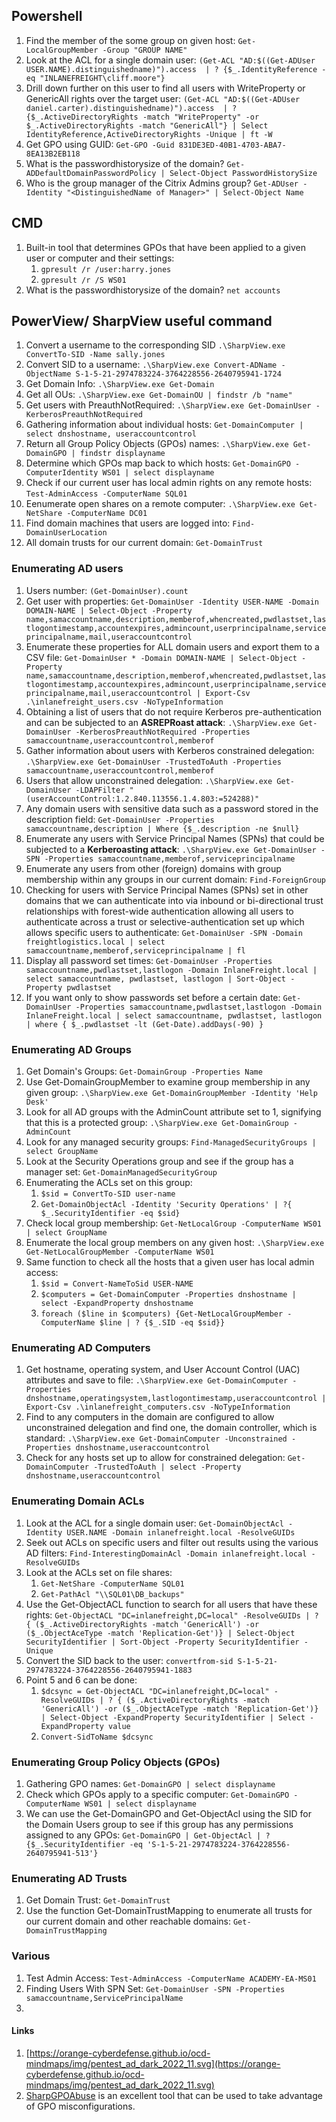 ## **Powershell**
1. Find the member of the some group on given host: `Get-LocalGroupMember -Group "GROUP NAME"`
2. Look at the ACL for a single domain user: `(Get-ACL "AD:$((Get-ADUser USER.NAME).distinguishedname)").access  | ? {$_.IdentityReference -eq "INLANEFREIGHT\cliff.moore"}`
3. Drill down further on this user to find all users with WriteProperty or GenericAll rights over the target user: `(Get-ACL "AD:$((Get-ADUser daniel.carter).distinguishedname)").access  | ? {$_.ActiveDirectoryRights -match "WriteProperty" -or $_.ActiveDirectoryRights -match "GenericAll"} | Select IdentityReference,ActiveDirectoryRights -Unique | ft -W`
4. Get GPO using GUID: `Get-GPO -Guid 831DE3ED-40B1-4703-ABA7-8EA13B2EB118`
5. What is the passwordhistorysize of the domain? `Get-ADDefaultDomainPasswordPolicy | Select-Object PasswordHistorySize`
6. Who is the group manager of the Citrix Admins group? `Get-ADUser -Identity "<DistinguishedName of Manager>" | Select-Object Name`

## **CMD**
1. Built-in tool that determines GPOs that have been applied to a given user or computer and their settings:
    1. `gpresult /r /user:harry.jones`
    2. `gpresult /r /S WS01`
2. What is the passwordhistorysize of the domain? `net accounts`

## **PowerView/ SharpView useful command**
1. Convert a username to the corresponding SID `.\SharpView.exe ConvertTo-SID -Name sally.jones`
2. Convert SID to a username: `.\SharpView.exe Convert-ADName -ObjectName S-1-5-21-2974783224-3764228556-2640795941-1724`
3. Get Domain Info: `.\SharpView.exe Get-Domain`
4. Get all OUs: `.\SharpView.exe Get-DomainOU | findstr /b "name"`
5. Get users with PreauthNotRequired: `.\SharpView.exe Get-DomainUser -KerberosPreauthNotRequired`
6. Gathering information about individual hosts: `Get-DomainComputer | select dnshostname, useraccountcontrol`
7. Return all Group Policy Objects (GPOs) names: `.\SharpView.exe Get-DomainGPO | findstr displayname`
8. Determine which GPOs map back to which hosts: `Get-DomainGPO -ComputerIdentity WS01 | select displayname`
9. Check if our current user has local admin rights on any remote hosts: `Test-AdminAccess -ComputerName SQL01`
10. Eenumerate open shares on a remote computer: `.\SharpView.exe Get-NetShare -ComputerName DC01`
11. Find domain machines that users are logged into: `Find-DomainUserLocation`
12. All domain trusts for our current domain: `Get-DomainTrust`

### **Enumerating AD users**
1. Users number: `(Get-DomainUser).count`
2. Get user with properties: `Get-DomainUser -Identity USER-NAME -Domain DOMAIN-NAME | Select-Object -Property name,samaccountname,description,memberof,whencreated,pwdlastset,lastlogontimestamp,accountexpires,admincount,userprincipalname,serviceprincipalname,mail,useraccountcontrol`
3. Enumerate these properties for ALL domain users and export them to a CSV file: `Get-DomainUser * -Domain DOMAIN-NAME | Select-Object -Property name,samaccountname,description,memberof,whencreated,pwdlastset,lastlogontimestamp,accountexpires,admincount,userprincipalname,serviceprincipalname,mail,useraccountcontrol | Export-Csv .\inlanefreight_users.csv -NoTypeInformation`
4. Obtaining a list of users that do not require Kerberos pre-authentication and can be subjected to an **ASREPRoast attack**: `.\SharpView.exe Get-DomainUser -KerberosPreauthNotRequired -Properties samaccountname,useraccountcontrol,memberof`
5. Gather information about users with Kerberos constrained delegation: `.\SharpView.exe Get-DomainUser -TrustedToAuth -Properties samaccountname,useraccountcontrol,memberof`
6. Users that allow unconstrained delegation: `.\SharpView.exe Get-DomainUser -LDAPFilter "(userAccountControl:1.2.840.113556.1.4.803:=524288)"`
7. Any domain users with sensitive data such as a password stored in the description field: `Get-DomainUser -Properties samaccountname,description | Where {$_.description -ne $null}`
8. Enumerate any users with Service Principal Names (SPNs) that could be subjected to a **Kerberoasting attack**: `.\SharpView.exe Get-DomainUser -SPN -Properties samaccountname,memberof,serviceprincipalname`
9. Enumerate any users from other (foreign) domains with group membership within any groups in our current domain: `Find-ForeignGroup`
10. Checking for users with Service Principal Names (SPNs) set in other domains that we can authenticate into via inbound or bi-directional trust relationships with forest-wide authentication allowing all users to authenticate across a trust or selective-authentication set up which allows specific users to authenticate: `Get-DomainUser -SPN -Domain freightlogistics.local | select samaccountname,memberof,serviceprincipalname | fl`
11. Display all password set times: `Get-DomainUser -Properties samaccountname,pwdlastset,lastlogon -Domain InlaneFreight.local | select samaccountname, pwdlastset, lastlogon | Sort-Object -Property pwdlastset`
12. If you want only to show passwords set before a certain date: `Get-DomainUser -Properties samaccountname,pwdlastset,lastlogon -Domain InlaneFreight.local | select samaccountname, pwdlastset, lastlogon | where { $_.pwdlastset -lt (Get-Date).addDays(-90) }`
### **Enumerating AD Groups**
1. Get Domain's Groups: `Get-DomainGroup -Properties Name`
2. Use Get-DomainGroupMember to examine group membership in any given group: `.\SharpView.exe Get-DomainGroupMember -Identity 'Help Desk'`
3. Look for all AD groups with the AdminCount attribute set to 1, signifying that this is a protected group: `.\SharpView.exe Get-DomainGroup -AdminCount`
4. Look for any managed security groups: `Find-ManagedSecurityGroups | select GroupName`
5. Look at the Security Operations group and see if the group has a manager set: `Get-DomainManagedSecurityGroup`
6. Enumerating the ACLs set on this group: 
    1. `$sid = ConvertTo-SID user-name`
    2. `Get-DomainObjectAcl -Identity 'Security Operations' | ?{ $_.SecurityIdentifier -eq $sid}`
7. Check local group membership: `Get-NetLocalGroup -ComputerName WS01 | select GroupName`
8. Enumerate the local group members on any given host: `.\SharpView.exe Get-NetLocalGroupMember -ComputerName WS01`
9. Same function to check all the hosts that a given user has local admin access:
    1. `$sid = Convert-NameToSid USER-NAME`
    2. `$computers = Get-DomainComputer -Properties dnshostname | select -ExpandProperty dnshostname`
    3. `foreach ($line in $computers) {Get-NetLocalGroupMember -ComputerName $line | ? {$_.SID -eq $sid}}`
### **Enumerating AD Computers**
1. Get hostname, operating system, and User Account Control (UAC) attributes and save to file: `.\SharpView.exe Get-DomainComputer -Properties dnshostname,operatingsystem,lastlogontimestamp,useraccountcontrol | Export-Csv .\inlanefreight_computers.csv -NoTypeInformation`
2. Find to any computers in the domain are configured to allow unconstrained delegation and find one, the domain controller, which is standard: `.\SharpView.exe Get-DomainComputer -Unconstrained -Properties dnshostname,useraccountcontrol`
3. Check for any hosts set up to allow for constrained delegation: `Get-DomainComputer -TrustedToAuth | select -Property dnshostname,useraccountcontrol`
### **Enumerating Domain ACLs**
1. Look at the ACL for a single domain user: `Get-DomainObjectAcl -Identity USER.NAME -Domain inlanefreight.local -ResolveGUIDs`
2. Seek out ACLs on specific users and filter out results using the various AD filters: `Find-InterestingDomainAcl -Domain inlanefreight.local -ResolveGUIDs`
3. Look at the ACLs set on file shares: 
    1. `Get-NetShare -ComputerName SQL01`
    2.  `Get-PathAcl "\\SQL01\DB_backups"`
4. Use the Get-ObjectACL function to search for all users that have these rights: `Get-ObjectACL "DC=inlanefreight,DC=local" -ResolveGUIDs | ? { ($_.ActiveDirectoryRights -match 'GenericAll') -or ($_.ObjectAceType -match 'Replication-Get')} | Select-Object SecurityIdentifier | Sort-Object -Property SecurityIdentifier -Unique`
5. Convert the SID back to the user: `convertfrom-sid S-1-5-21-2974783224-3764228556-2640795941-1883`
6. Point 5 and 6 can be done:
    1. `$dcsync = Get-ObjectACL "DC=inlanefreight,DC=local" -ResolveGUIDs | ? { ($_.ActiveDirectoryRights -match 'GenericAll') -or ($_.ObjectAceType -match 'Replication-Get')} | Select-Object -ExpandProperty SecurityIdentifier | Select -ExpandProperty value`
    2. `Convert-SidToName $dcsync`
### **Enumerating Group Policy Objects (GPOs)**
1. Gathering GPO names: `Get-DomainGPO | select displayname`
2. Check which GPOs apply to a specific computer: `Get-DomainGPO -ComputerName WS01 | select displayname`
3. We can use the Get-DomainGPO and Get-ObjectAcl using the SID for the Domain Users group to see if this group has any permissions assigned to any GPOs: `Get-DomainGPO | Get-ObjectAcl | ? {$_.SecurityIdentifier -eq 'S-1-5-21-2974783224-3764228556-2640795941-513'}`
### **Enumerating AD Trusts**
1. Get Domain Trust: `Get-DomainTrust`
2. Use the function Get-DomainTrustMapping to enumerate all trusts for our current domain and other reachable domains: `Get-DomainTrustMapping`
### **Various**
1. Test Admin Access: `Test-AdminAccess -ComputerName ACADEMY-EA-MS01`
2. Finding Users With SPN Set: `Get-DomainUser -SPN -Properties samaccountname,ServicePrincipalName`
3. 

#### **Links**
1. [https://orange-cyberdefense.github.io/ocd-mindmaps/img/pentest_ad_dark_2022_11.svg](https://orange-cyberdefense.github.io/ocd-mindmaps/img/pentest_ad_dark_2022_11.svg)
2. [SharpGPOAbuse](https://github.com/FSecureLABS/SharpGPOAbuse) is an excellent tool that can be used to take advantage of GPO misconfigurations.